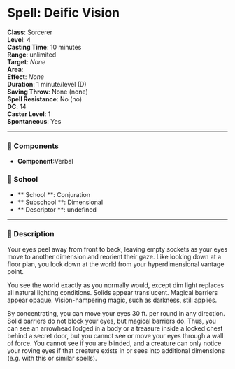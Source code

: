
# Spell: Deific Vision
**Class**: Sorcerer  
**Level**: 4  
**Casting Time**: 10 minutes  
**Range**: unlimited  
**Target**: _None_  
**Area**:   
**Effect**: _None_  
**Duration**: 1 minute/level (D)  
**Saving Throw**: None (none)  
**Spell Resistance**: No (no)  
**DC**: 14  
**Caster Level**: 1  
**Spontaneous**: Yes

---

### 🔮 Components
- **Component**:Verbal

### 🏫 School
- ** School **: Conjuration
- ** Subschool **: Dimensional
- ** Descriptor **: undefined
---

### 📜 Description
Your eyes peel away from front to back, leaving empty sockets as your eyes move to another dimension and reorient their gaze. Like looking down at a floor plan, you look down at the world from your hyperdimensional vantage point.

You see the world exactly as you normally would, except dim light replaces all natural lighting conditions. Solids appear translucent. Magical barriers appear opaque. Vision-hampering magic, such as darkness, still applies.

By concentrating, you can move your eyes 30 ft. per round in any direction. Solid barriers do not block your eyes, but magical barriers do. Thus, you can see an arrowhead lodged in a body or a treasure inside a locked chest behind a secret door, but you cannot see or move your eyes through a wall of force. You cannot see if you are blinded, and a creature can only notice your roving eyes if that creature exists in or sees into additional dimensions (e.g. with this or similar spells).
